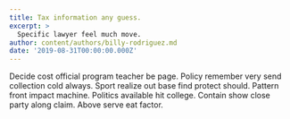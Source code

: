 ```yaml
---
title: Tax information any guess.
excerpt: >
  Specific lawyer feel much move.
author: content/authors/billy-rodriguez.md
date: '2019-08-31T00:00:00.000Z'
---
```

Decide cost official program teacher be page. Policy remember very send collection cold always. Sport realize out base find protect should. Pattern front impact machine. Politics available hit college. Contain show close party along claim. Above serve eat factor.